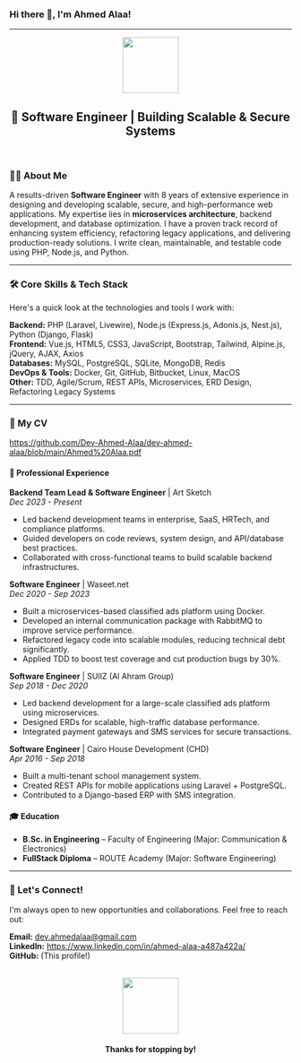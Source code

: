 ### Hi there 👋, I'm Ahmed Alaa!

---

<div id="header" align="center">
  <img src="https://media.giphy.com/media/M9gbBkH9QyXfW/giphy.gif" width="100"/>
  <h2>🚀 Software Engineer | Building Scalable & Secure Systems</h2>
</div>

<br>

### 👨‍💻 About Me

A results-driven **Software Engineer** with 8 years of extensive experience in designing and developing scalable, secure, and high-performance web applications. My expertise lies in **microservices architecture**, backend development, and database optimization. I have a proven track record of enhancing system efficiency, refactoring legacy applications, and delivering production-ready solutions. I write clean, maintainable, and testable code using PHP, Node.js, and Python.

---

### 🛠️ Core Skills & Tech Stack

Here's a quick look at the technologies and tools I work with:

**Backend:** PHP (Laravel, Livewire), Node.js (Express.js, Adonis.js, Nest.js), Python (Django, Flask)  
**Frontend:** Vue.js, HTML5, CSS3, JavaScript, Bootstrap, Tailwind, Alpine.js, jQuery, AJAX, Axios  
**Databases:** MySQL, PostgreSQL, SQLite, MongoDB, Redis  
**DevOps & Tools:** Docker, Git, GitHub, Bitbucket, Linux, MacOS  
**Other:** TDD, Agile/Scrum, REST APIs, Microservices, ERD Design, Refactoring Legacy Systems

---

### 📝 My CV

https://github.com/Dev-Ahmed-Alaa/dev-ahmed-alaa/blob/main/Ahmed%20Alaa.pdf

#### 💼 Professional Experience

**Backend Team Lead & Software Engineer** | Art Sketch  
*Dec 2023 - Present*  
- Led backend development teams in enterprise, SaaS, HRTech, and compliance platforms.  
- Guided developers on code reviews, system design, and API/database best practices.  
- Collaborated with cross-functional teams to build scalable backend infrastructures.

**Software Engineer** | Waseet.net  
*Dec 2020 - Sep 2023*  
- Built a microservices-based classified ads platform using Docker.  
- Developed an internal communication package with RabbitMQ to improve service performance.  
- Refactored legacy code into scalable modules, reducing technical debt significantly.  
- Applied TDD to boost test coverage and cut production bugs by 30%.

**Software Engineer** | SUIIZ (Al Ahram Group)  
*Sep 2018 - Dec 2020*  
- Led backend development for a large-scale classified ads platform using microservices.  
- Designed ERDs for scalable, high-traffic database performance.  
- Integrated payment gateways and SMS services for secure transactions.

**Software Engineer** | Cairo House Development (CHD)  
*Apr 2016 - Sep 2018*  
- Built a multi-tenant school management system.  
- Created REST APIs for mobile applications using Laravel + PostgreSQL.  
- Contributed to a Django-based ERP with SMS integration.

#### 🎓 Education

- **B.Sc. in Engineering** – Faculty of Engineering (Major: Communication & Electronics)  
- **FullStack Diploma** – ROUTE Academy (Major: Software Engineering)

---

### 🤝 Let's Connect!

I'm always open to new opportunities and collaborations. Feel free to reach out:

**Email:** dev.ahmedalaa@gmail.com  
**LinkedIn:** https://www.linkedin.com/in/ahmed-alaa-a487a422a/  
**GitHub:** (This profile!)

<br>

<div align="center">
  <img src="https://media.giphy.com/media/Vgf52e2D01jV351x9u/giphy.gif" width="100"/>
  <h4>Thanks for stopping by!</h4>
</div>
